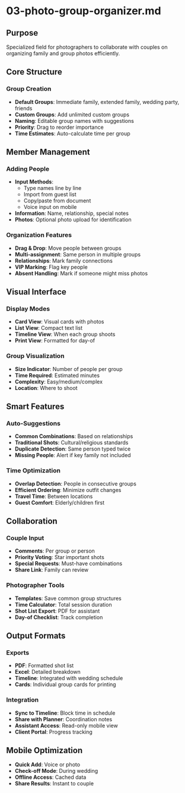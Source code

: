 # 03-photo-group-organizer.md

## Purpose

Specialized field for photographers to collaborate with couples on organizing family and group photos efficiently.

## Core Structure

### Group Creation

- **Default Groups**: Immediate family, extended family, wedding party, friends
- **Custom Groups**: Add unlimited custom groups
- **Naming**: Editable group names with suggestions
- **Priority**: Drag to reorder importance
- **Time Estimates**: Auto-calculate time per group

## Member Management

### Adding People

- **Input Methods**:
    - Type names line by line
    - Import from guest list
    - Copy/paste from document
    - Voice input on mobile
- **Information**: Name, relationship, special notes
- **Photos**: Optional photo upload for identification

### Organization Features

- **Drag & Drop**: Move people between groups
- **Multi-assignment**: Same person in multiple groups
- **Relationships**: Mark family connections
- **VIP Marking**: Flag key people
- **Absent Handling**: Mark if someone might miss photos

## Visual Interface

### Display Modes

- **Card View**: Visual cards with photos
- **List View**: Compact text list
- **Timeline View**: When each group shoots
- **Print View**: Formatted for day-of

### Group Visualization

- **Size Indicator**: Number of people per group
- **Time Required**: Estimated minutes
- **Complexity**: Easy/medium/complex
- **Location**: Where to shoot

## Smart Features

### Auto-Suggestions

- **Common Combinations**: Based on relationships
- **Traditional Shots**: Cultural/religious standards
- **Duplicate Detection**: Same person typed twice
- **Missing People**: Alert if key family not included

### Time Optimization

- **Overlap Detection**: People in consecutive groups
- **Efficient Ordering**: Minimize outfit changes
- **Travel Time**: Between locations
- **Guest Comfort**: Elderly/children first

## Collaboration

### Couple Input

- **Comments**: Per group or person
- **Priority Voting**: Star important shots
- **Special Requests**: Must-have combinations
- **Share Link**: Family can review

### Photographer Tools

- **Templates**: Save common group structures
- **Time Calculator**: Total session duration
- **Shot List Export**: PDF for assistant
- **Day-of Checklist**: Track completion

## Output Formats

### Exports

- **PDF**: Formatted shot list
- **Excel**: Detailed breakdown
- **Timeline**: Integrated with wedding schedule
- **Cards**: Individual group cards for printing

### Integration

- **Sync to Timeline**: Block time in schedule
- **Share with Planner**: Coordination notes
- **Assistant Access**: Read-only mobile view
- **Client Portal**: Progress tracking

## Mobile Optimization

- **Quick Add**: Voice or photo
- **Check-off Mode**: During wedding
- **Offline Access**: Cached data
- **Share Results**: Instant to couple